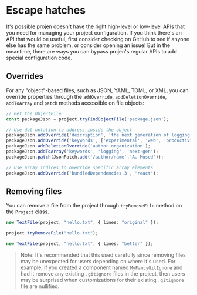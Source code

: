 # Escape hatches

It's possible projen doesn't have the right high-level or low-level APIs that
you need for managing your project configuration. If you think there's an API
that would be useful, first consider checking on GitHub to see if anyone else
has the same problem, or consider opening an issue! But in the meantime, there
are ways you can bypass projen's regular APIs to add special configuration code.

## Overrides

For any "object"-based files, such as JSON, YAML, TOML, or XML, you can
override properties through the `addOverride`, `addDeletionOverride`,
`addToArray` and `patch` methods accessible on file objects:

```ts
// Get the ObjectFile
const packageJson = project.tryFindObjectFile('package.json');

// Use dot notation to address inside the object
packageJson.addOverride('description', 'the next generation of logging!');
packageJson.addOverride('keywords', ['experimental', 'web', 'productivity', 'exciting']);
packageJson.addDeletionOverride('author.organization');
packageJson.addToArray('keywords', 'logging', 'next-gen');
packageJson.patch(JsonPatch.add('/author/name','A. Mused'));

// Use array indices to override specific array elements
packageJson.addOverride('bundledDependencies.3', 'react');
```

## Removing files

You can remove a file from the project through `tryRemoveFile` method on the
`Project` class.

```ts
new TextFile(project, "hello.txt", { lines: "original" });

project.tryRemoveFile("hello.txt");

new TextFile(project, "hello.txt", { lines: "better" });
```

> Note: It's recommended that this used carefully since removing files may be
unexpected for users depending on where it's used. For example, if you created a
component named `MyFancyGitIgnore` and had it remove any existing `.gitignore`
files in the project, then users may be surprised when customizations for their
existing `.gitignore` file are nullified.
